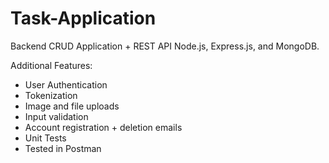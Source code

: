 # Task-Application
Backend CRUD Application + REST API Node.js, Express.js, and MongoDB.

Additional Features:
- User Authentication
- Tokenization
- Image and file uploads
- Input validation
- Account registration + deletion emails
- Unit Tests
- Tested in Postman
